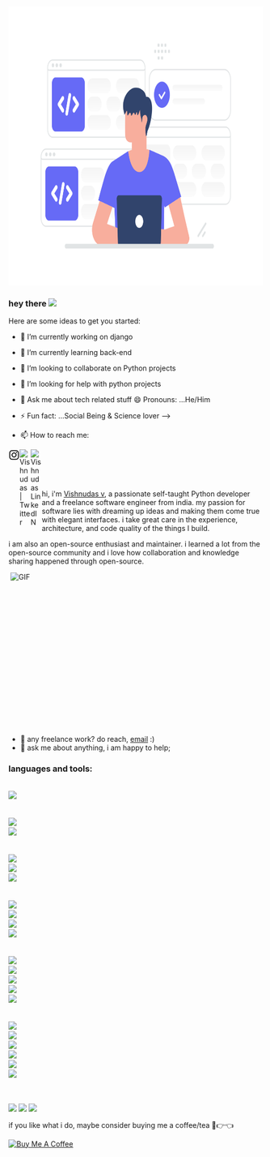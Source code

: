 <a href="#"><img width="850px" height="550px" src="22.svg" /></a>

### hey there <img src="https://media.giphy.com/media/hvRJCLFzcasrR4ia7z/giphy.gif" width="25px">

Here are some ideas to get you started:

- 🔭 I’m currently working on django
- 🌱 I’m currently learning back-end
- 👯 I’m looking to collaborate on Python projects
- 🤔 I’m looking for help with python projects
- 💬 Ask me about tech related stuff
 😄 Pronouns: ...He/Him
- ⚡ Fun fact: ...Social Being & Science lover
-->

- 📫 How to reach me: 
<a href="https://www.instagram.com/charvaakan/">
  <img align="left" alt="Vishnudas LinkedIN" width="22px" src="insta_logo.svg" />
 </a>
<a href="https://twitter.com/vishnudasbluef1">
  <img align="left" alt="Vishnudas | Twitter" width="22px" src="https://raw.githubusercontent.com/peterthehan/peterthehan/master/assets/twitter.svg" />
</a>
<a href="https://www.linkedin.com/in/vishnudas-python-developer/">
  <img align="left" alt="Vishnudas LinkedIN" width="22px" src="https://raw.githubusercontent.com/peterthehan/peterthehan/master/assets/linkedin.svg" />
 </a>
<br>

<br><br>

   hi, i'm [Vishnudas v](http://gitcub.co/), a passionate self-taught Python developer and a freelance software engineer from india. my passion for software lies with dreaming up ideas and making them come true with elegant interfaces. i take great care in the experience, architecture, and code quality of the things I build.

i am also an open-source enthusiast and maintainer. i learned a lot from the open-source community and i love how collaboration and knowledge sharing happened through open-source.


  <img align="right" alt="GIF" src="https://github.com/abhisheknaiidu/abhisheknaiidu/blob/master/code.gif?raw=true" width="500" height="320" />
  
- 💼 any freelance work? do reach, [email](mailto:vishnudas956783@gmail.com) :)
- 💬 ask me about anything, i am happy to help;

### languages and tools:  
<code>
<img height="40" src="https://img.icons8.com/stickers/100/000000/python.png"/>
</code> <br>
<code>
<img src="https://img.icons8.com/ios/50/000000/django.png"/>
<img height="40" src="https://img.icons8.com/dotty/80/000000/api-settings.png"/> 
</code> <br>
<code>
<img src="https://img.icons8.com/color/48/000000/html-5--v1.png"/>
<img src="https://img.icons8.com/color/48/000000/css3.png"/>
<img src="https://img.icons8.com/color/48/000000/figma--v1.png"/>
</code><br>
<code>
<img src="https://img.icons8.com/color/48/000000/mysql-logo.png"/>
<img src="https://img.icons8.com/color/48/000000/postgreesql.png"/>
<img src="https://img.icons8.com/color/48/000000/firebase.png"/>
<img src="https://img.icons8.com/color/48/000000/docker.png"/>
</code> <br>
<code>
<img src="https://img.icons8.com/color/48/000000/bootstrap.png"/>
<img src="https://img.icons8.com/officel/40/000000/selenium-test-automation.png"/>
<img src="https://img.icons8.com/color/48/000000/web-scraper.png"/>
<img src="https://img.icons8.com/color/48/000000/git.png"/>
<img src="https://img.icons8.com/color/48/000000/linux--v1.png"/>
</code> <br>
<code>
<img src="https://img.icons8.com/color/48/000000/ruby-programming-language.png"/>
<img src="https://img.icons8.com/office/40/000000/copyright.png"/>
<img src="https://img.icons8.com/color/48/000000/c-plus-plus.png"/>
<img src="https://img.icons8.com/color/48/000000/java-coffee-cup-logo--v1.png"/>
<img src="https://img.icons8.com/external-tal-revivo-shadow-tal-revivo/48/000000/external-lua-is-a-lightweight-multi-paradigm-programming-language-logo-shadow-tal-revivo.png"/>
<img src="https://img.icons8.com/ios-filled/50/000000/flask.png"/>
</code> <br>
<br>




![](http://github-profile-summary-cards.vercel.app/api/cards/repos-per-language?username=vishnudas-bluefox&theme=github_dark)
![](http://github-profile-summary-cards.vercel.app/api/cards/stats?username=vishnudas-bluefox&theme=github_dark)
<img src="http://github-profile-summary-cards.vercel.app/api/cards/profile-details?username=vishnudas-bluefox&theme=github_dark">



if you like what i do, maybe consider buying me a coffee/tea 🥺👉👈

<a href="https://buymeacoffee.com/vishnudas" target="_blank"><img src="https://cdn.buymeacoffee.com/buttons/v2/default-red.png" alt="Buy Me A Coffee" width="150" ></a>
